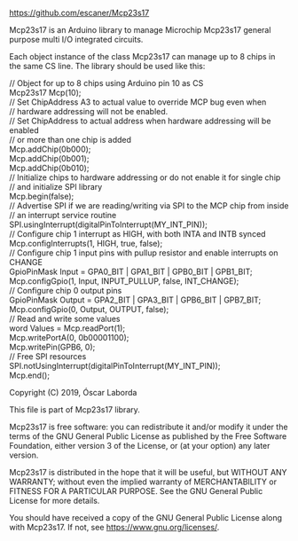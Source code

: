 https://github.com/escaner/Mcp23s17

Mcp23s17 is an Arduino library to manage Microchip Mcp23s17 general purpose
multi I/O integrated circuits.

Each object instance of the class Mcp23s17 can manage up to 8 chips in the
same CS line. The library should be used like this:

// Object for up to 8 chips using Arduino pin 10 as CS  
Mcp23s17 Mcp(10);  
// Set ChipAddress A3 to actual value to override MCP bug even when  
// hardware addressing will not be enabled.  
// Set ChipAddress to actual address when hardware addressing will be enabled  
// or more than one chip is added  
Mcp.addChip(0b000);  
Mcp.addChip(0b001);  
Mcp.addChip(0b010);  
// Initialize chips to hardware addressing or do not enable it for single chip  
// and initialize SPI library  
Mcp.begin(false);  
// Advertise SPI if we are reading/writing via SPI to the MCP chip from inside  
// an interrupt service routine  
SPI.usingInterrupt(digitalPinToInterrupt(MY_INT_PIN));  
// Configure chip 1 interrupt as HIGH, with both INTA and INTB synced  
Mcp.configInterrupts(1, HIGH, true, false);  
// Configure chip 1 input pins with pullup resistor and enable interrupts on CHANGE  
GpioPinMask Input = GPA0_BIT | GPA1_BIT | GPB0_BIT | GPB1_BIT;  
Mcp.configGpio(1, Input, INPUT_PULLUP, false, INT_CHANGE);  
// Configure chip 0 output pins  
GpioPinMask Output = GPA2_BIT | GPA3_BIT | GPB6_BIT | GPB7_BIT;  
Mcp.configGpio(0, Output, OUTPUT, false);  
// Read and write some values  
word Values = Mcp.readPort(1);  
Mcp.writePortA(0, 0b00001100);  
Mcp.writePin(GPB6, 0);  
// Free SPI resources  
SPI.notUsingInterrupt(digitalPinToInterrupt(MY_INT_PIN));  
Mcp.end();  


Copyright (C) 2019, Óscar Laborda

This file is part of Mcp23s17 library.

Mcp23s17 is free software: you can redistribute it and/or modify
it under the terms of the GNU General Public License as published by
the Free Software Foundation, either version 3 of the License, or
(at your option) any later version.

Mcp23s17 is distributed in the hope that it will be useful,
but WITHOUT ANY WARRANTY; without even the implied warranty of
MERCHANTABILITY or FITNESS FOR A PARTICULAR PURPOSE.  See the
GNU General Public License for more details.

You should have received a copy of the GNU General Public License
along with Mcp23s17.  If not, see <https://www.gnu.org/licenses/>.
